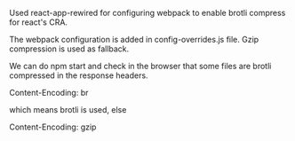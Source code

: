 Used react-app-rewired for configuring webpack to enable brotli compress for react's CRA.

The webpack configuration is added in config-overrides.js file. Gzip compression is used as fallback.

We can do npm start and check in the browser that some files are brotli compressed in the response headers.

Content-Encoding: br

which means brotli is used, else

Content-Encoding: gzip